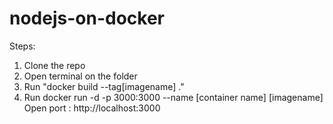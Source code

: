 # nodejs-on-docker

Steps: 

1. Clone the repo 
2. Open terminal on the folder 
3. Run "docker build --tag[imagename] ."
4. Run docker run -d -p 3000:3000 --name [container name] [imagename]
Open port : http://localhost:3000

